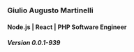 
### Giulio Augusto Martinelli
#### Node.js | React | PHP Software Engineer
##### Version 0.0.1-939
